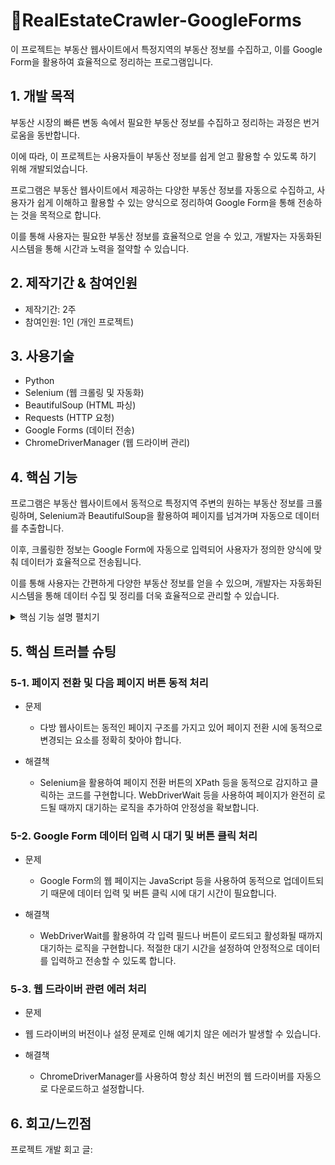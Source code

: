 # 🔖RealEstateCrawler-GoogleForms
이 프로젝트는 부동산 웹사이트에서 특정지역의 부동산 정보를 수집하고, 이를 Google Form을 활용하여 효율적으로 정리하는 프로그램입니다.

## 1. 개발 목적

부동산 시장의 빠른 변동 속에서 필요한 부동산 정보를 수집하고 정리하는 과정은 번거로움을 동반합니다. 

이에 따라, 이 프로젝트는 사용자들이 부동산 정보를 쉽게 얻고 활용할 수 있도록 하기 위해 개발되었습니다.

프로그램은 부동산 웹사이트에서 제공하는 다양한 부동산 정보를 자동으로 수집하고, 사용자가 쉽게 이해하고 활용할 수 있는 양식으로 정리하여 Google Form을 통해 전송하는 것을 목적으로 합니다. 

이를 통해 사용자는 필요한 부동산 정보를 효율적으로 얻을 수 있고, 개발자는 자동화된 시스템을 통해 시간과 노력을 절약할 수 있습니다.


## 2. 제작기간 & 참여인원

- 제작기간: 2주
- 참여인원: 1인 (개인 프로젝트)

## 3. 사용기술

- Python
- Selenium (웹 크롤링 및 자동화)
- BeautifulSoup (HTML 파싱)
- Requests (HTTP 요청)
- Google Forms (데이터 전송)
- ChromeDriverManager (웹 드라이버 관리)

## 4. 핵심 기능

프로그램은 부동산 웹사이트에서 동적으로 특정지역 주변의 원하는 부동산 정보를 크롤링하며, Selenium과 BeautifulSoup을 활용하여 페이지를 넘겨가며 자동으로 데이터를 추출합니다. 

이후, 크롤링한 정보는 Google Form에 자동으로 입력되어 사용자가 정의한 양식에 맞춰 데이터가 효율적으로 전송됩니다. 

이를 통해 사용자는 간편하게 다양한 부동산 정보를 얻을 수 있으며, 개발자는 자동화된 시스템을 통해 데이터 수집 및 정리를 더욱 효율적으로 관리할 수 있습니다.
 
 <details>
  <summary>핵심 기능 설명 펼치기</summary>

  ### 4-1. 부동산 웹사이트에서 부동산 정보 크롤링
  🔖[코드확인](https://github.com/Ahnhyeongkyu/RealEstateCrawler-GoogleForms/blob/main/main.py#L15)
     
   - 웹사이트 크롤링
     - Selenium과 BeautifulSoup을 사용하여 부동산 웹사이트에서 부동산 정보를 동적으로 크롤링합니다. 프로그램은 페이지를 넘기며 각 웹 페이지에서 필요한 정보를 수집합니다.
   
   - 데이터 추출
     - extract_data_from_page 함수는 현재 페이지의 HTML 소스를 받아와서 가격, 방의 형태, 방의 특징 등 다양한 정보를 추출합니다.
   
   - 가공 및 저장
     - 추출한 데이터는 리스트에 저장되고, 가공된 형태로 관리됩니다. 이를 통해 사용자가 쉽게 데이터를 확인하고 활용할 수 있도록 합니다.
    
  ### 4-2. Google Form에 정의된 양식에 맞게 데이터 자동 전송
  🔖[코드확인](https://github.com/Ahnhyeongkyu/RealEstateCrawler-GoogleForms/blob/main/main.py#L95)

  - Google Form 접근
    - Selenium을 활용하여 Google Form에 접근합니다. 이때, Google Form의 URL을 사용하여 프로그램이 정확한 폼에 접근할 수 있습니다.

  - 데이터 자동 입력
    - 크롤링한 데이터는 Google Form에 정의된 양식에 맞게 자동으로 입력됩니다. 각 입력 필드에 데이터를 삽입하고, 데이터가 올바르게 입력되었는지 확인하는 과정이
    자동화됩니다.

  - 자동 응답 전송
    - 데이터 입력이 완료되면 Selenium을 사용하여 제출 버튼을 클릭하여 Google Form에 자동으로 응답을 전송합니다. 이를 통해 사용자가 웹사이트를 직접 접근하지 않아도 자동으로     데이터를       전송할 수 있습니다.
  
  - 다음 응답 페이지 이동
    - Google Form은 여러 응답 페이지로 구성될 수 있습니다. 프로그램은 각 페이지의 다음 응답으로 이동하는 기능을 구현하여 다량의 데이터를 순차적으로 전송합니다.
</details>
   
## 5. 핵심 트러블 슈팅


### 5-1. 페이지 전환 및 다음 페이지 버튼 동적 처리
  
  - 문제
    - 다방 웹사이트는 동적인 페이지 구조를 가지고 있어 페이지 전환 시에 동적으로 변경되는 요소를 정확히 찾아야 합니다.   

  - 해결책
    - Selenium을 활용하여 페이지 전환 버튼의 XPath 등을 동적으로 감지하고 클릭하는 코드를 구현합니다. WebDriverWait 등을 사용하여 페이지가 완전히 로드될 때까지 대기하는 로직을 추가하여       안정성을 확보합니다.
   

### 5-2. Google Form 데이터 입력 시 대기 및 버튼 클릭 처리

  - 문제
    - Google Form의 웹 페이지는 JavaScript 등을 사용하여 동적으로 업데이트되기 때문에 데이터 입력 및 버튼 클릭 시에 대기 시간이 필요합니다.

  - 해결책
    - WebDriverWait를 활용하여 각 입력 필드나 버튼이 로드되고 활성화될 때까지 대기하는 로직을 구현합니다. 적절한 대기 시간을 설정하여 안정적으로 데이터를 입력하고 전송할 수 있도록 합니다.


### 5-3. 웹 드라이버 관련 에러 처리

 - 문제
  - 웹 드라이버의 버전이나 설정 문제로 인해 예기치 않은 에러가 발생할 수 있습니다.

- 해결책
  - ChromeDriverManager를 사용하여 항상 최신 버전의 웹 드라이버를 자동으로 다운로드하고 설정합니다.
 

## 6. 회고/느낀점

프로젝트 개발 회고 글: 


